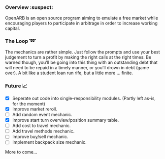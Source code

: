 ### Overview :suspect:
OpenARB is an open source program aiming to emulate a free market while encouraging players to participate in arbitrage in order to increase working capital.

### The Loop :loop:
The mechanics are rather simple. Just follow the prompts and use your best judgement to turn a profit by making the right calls at the right times. Be warned though, you’ll be going into this thing with an outstanding debt that will need to be repaid in a timely manner, or you’ll drown in debt (game over). A bit like a student loan run rife, but a little more … finite.

### Future :chart_with_upwards_trend:
- [x] Seperate out code into single-responsibility modules. (Partly left as-is, for the moment)
- [x] Improve market reroll.
- [ ] Add random event mechanic.
- [x] Improve start turn overview/position summary table.
- [ ] Add cost to travel mechanic.
- [ ] Add travel methods mechanic.
- [ ] Improve buy/sell mechanic.
- [ ] Implement backpack size mechanic.

More to come...

